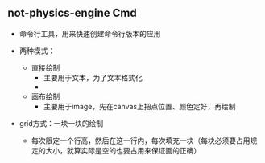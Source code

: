 ## not-physics-engine Cmd 
- 命令行工具，用来快速创建命令行版本的应用
- 两种模式：
  - 直接绘制
    - 主要用于文本，为了文本格式化
    - 
  - 画布绘制
    - 主要用于image，先在canvas上把点位置、颜色定好，再绘制

- grid方式：一块一块的绘制
  - 每次限定一个行高，然后在这一行内，每次填充一块（每块必须要占用规定的大小，就算实际是空的也要占用来保证画的正确）  

